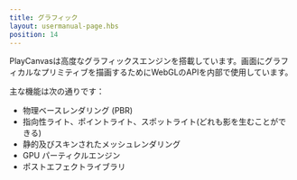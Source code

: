 ```yaml
---
title: グラフィック
layout: usermanual-page.hbs
position: 14
---
```


PlayCanvasは高度なグラフィックスエンジンを搭載しています。画面にグラフィカルなプリミティブを描画するためにWebGLのAPIを内部で使用しています。

主な機能は次の通りです：

* 物理ベースレンダリング (PBR)
* 指向性ライト、ポイントライト、スポットライト(どれも影を生むことができる)
* 静的及びスキンされたメッシュレンダリング
* GPU パーティクルエンジン
* ポストエフェクトライブラリ

